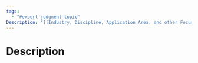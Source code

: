```yaml
---
tags:
  - "#expert-judgment-topic"
Description: "[[Industry, Discipline, Application Area, and other Focus Area of the Project#Description|📝]]"
---
```

# Description

